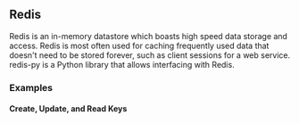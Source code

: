 ## Redis

Redis is an in-memory datastore which boasts high speed data storage and access. Redis is most often used for caching frequently used data that doesn't need to be stored forever, such as client sessions for a web service. redis-py is a Python library that allows interfacing with Redis.

### Examples

#### Create, Update, and Read Keys

```python

```
